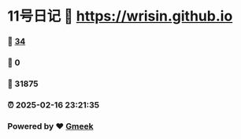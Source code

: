 # 11号日记 :link: https://wrisin.github.io 
### :page_facing_up: [34](https://wrisin.github.io/tag.html) 
### :speech_balloon: 0 
### :hibiscus: 31875 
### :alarm_clock: 2025-02-16 23:21:35 
### Powered by :heart: [Gmeek](https://github.com/Meekdai/Gmeek)
